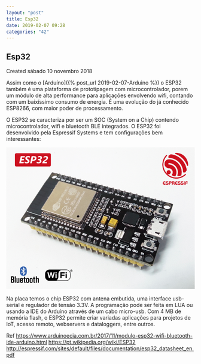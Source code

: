 ```yaml
---
layout: "post"
title: Esp32
date: 2019-02-07 09:28
categories: "42"
---
```



## Esp32
Created sábado 10 novembro 2018

Assim como o [Arduíno]({% post_url 2019-02-07-Arduino %}) o ESP32 também é uma plataforma de prototipagem com microcontrolador, porem um módulo de alta performance para aplicações envolvendo wifi, contando com um baixíssimo consumo de energia. É uma evolução do já conhecido ESP8266, com maior poder de processamento.

O ESP32 se caracteriza por ser um SOC (System on a Chip) contendo microcontrolador, wifi e bluetooth BLE integrados. O ESP32 foi desenvolvido pela Espressif Systems e tem configurações bem interessantes:

![](/assets/images/Modulo-ESP32-DEV-Module.png)

Na placa temos o chip ESP32 com antena embutida, uma interface usb-serial e regulador de tensão 3.3V. A programação pode ser feita em LUA ou usando a IDE do Arduíno através de um cabo micro-usb. Com 4 MB de memória flash, o ESP32 permite criar variadas aplicações para projetos de IoT, acesso remoto, webservers e dataloggers, entre outros.


Ref
<https://www.arduinoecia.com.br/2017/11/modulo-esp32-wifi-bluetooth-ide-arduino.html>
<https://pt.wikipedia.org/wiki/ESP32>	
<http://espressif.com/sites/default/files/documentation/esp32_datasheet_en.pdf>

